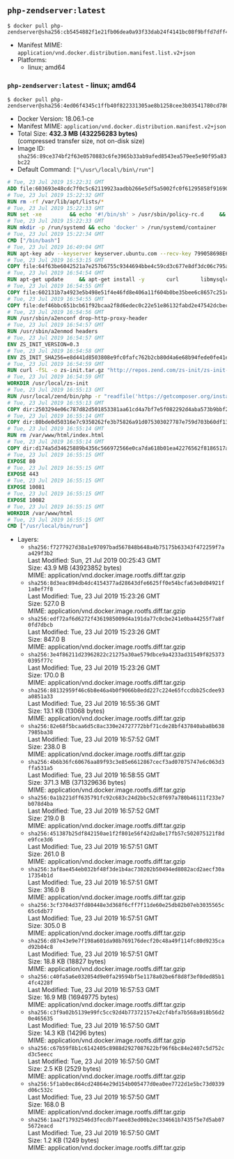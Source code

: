 ## `php-zendserver:latest`

```console
$ docker pull php-zendserver@sha256:cb5454882f1e21fb06dea0a93f33dab24f4141bc08f9bffd7dff41e3efc0bf54
```

-	Manifest MIME: `application/vnd.docker.distribution.manifest.list.v2+json`
-	Platforms:
	-	linux; amd64

### `php-zendserver:latest` - linux; amd64

```console
$ docker pull php-zendserver@sha256:4ed06f4345c1ffb40f822331305ae8b1258cee3b03541780cd78690b6dc12a79
```

-	Docker Version: 18.06.1-ce
-	Manifest MIME: `application/vnd.docker.distribution.manifest.v2+json`
-	Total Size: **432.3 MB (432256283 bytes)**  
	(compressed transfer size, not on-disk size)
-	Image ID: `sha256:89ce374bf2f63e0570883c6fe3965b33ab9afed8543ea579ee5e90f95a83bc22`
-	Default Command: `["\/usr\/local\/bin\/run"]`

```dockerfile
# Tue, 23 Jul 2019 15:22:31 GMT
ADD file:603693e48cdc7f0c5c62119923aadbb266e5df5a5002fc0f61295858f91690e8 in / 
# Tue, 23 Jul 2019 15:22:32 GMT
RUN rm -rf /var/lib/apt/lists/*
# Tue, 23 Jul 2019 15:22:33 GMT
RUN set -xe 		&& echo '#!/bin/sh' > /usr/sbin/policy-rc.d 	&& echo 'exit 101' >> /usr/sbin/policy-rc.d 	&& chmod +x /usr/sbin/policy-rc.d 		&& dpkg-divert --local --rename --add /sbin/initctl 	&& cp -a /usr/sbin/policy-rc.d /sbin/initctl 	&& sed -i 's/^exit.*/exit 0/' /sbin/initctl 		&& echo 'force-unsafe-io' > /etc/dpkg/dpkg.cfg.d/docker-apt-speedup 		&& echo 'DPkg::Post-Invoke { "rm -f /var/cache/apt/archives/*.deb /var/cache/apt/archives/partial/*.deb /var/cache/apt/*.bin || true"; };' > /etc/apt/apt.conf.d/docker-clean 	&& echo 'APT::Update::Post-Invoke { "rm -f /var/cache/apt/archives/*.deb /var/cache/apt/archives/partial/*.deb /var/cache/apt/*.bin || true"; };' >> /etc/apt/apt.conf.d/docker-clean 	&& echo 'Dir::Cache::pkgcache ""; Dir::Cache::srcpkgcache "";' >> /etc/apt/apt.conf.d/docker-clean 		&& echo 'Acquire::Languages "none";' > /etc/apt/apt.conf.d/docker-no-languages 		&& echo 'Acquire::GzipIndexes "true"; Acquire::CompressionTypes::Order:: "gz";' > /etc/apt/apt.conf.d/docker-gzip-indexes 		&& echo 'Apt::AutoRemove::SuggestsImportant "false";' > /etc/apt/apt.conf.d/docker-autoremove-suggests
# Tue, 23 Jul 2019 15:22:33 GMT
RUN mkdir -p /run/systemd && echo 'docker' > /run/systemd/container
# Tue, 23 Jul 2019 15:22:34 GMT
CMD ["/bin/bash"]
# Tue, 23 Jul 2019 16:49:04 GMT
RUN apt-key adv --keyserver keyserver.ubuntu.com --recv-key 799058698E65316A2E7A4FF42EAE1437F7D2C623
# Tue, 23 Jul 2019 16:53:15 GMT
COPY file:64f63be6042521a7e257b6755c9344694bbe4c59cd3c677e8df3dc06c795a802 in /etc/apt/sources.list.d/zend-server.list 
# Tue, 23 Jul 2019 16:54:54 GMT
RUN apt-get update     && apt-get install -y       curl       libmysqlclient20       unzip       git       zend-server=2019.0.0+b260     && rm -rf /var/lib/apt/lists/*     && /usr/local/zend/bin/zendctl.sh stop
# Tue, 23 Jul 2019 16:54:55 GMT
COPY file:602131b7a4923e5b498e51f4e46fd8e406a11f604b0be35bee6c8657c251c625 in /etc/zend.lic 
# Tue, 23 Jul 2019 16:54:55 GMT
COPY file:def46bbc651bcb61f92bcaa2f8d6edec0c22e51e86132fabd2e47542dcbec0bf in /etc/apache2/conf-available 
# Tue, 23 Jul 2019 16:54:56 GMT
RUN /usr/sbin/a2enconf drop-http-proxy-header
# Tue, 23 Jul 2019 16:54:57 GMT
RUN /usr/sbin/a2enmod headers
# Tue, 23 Jul 2019 16:54:57 GMT
ENV ZS_INIT_VERSION=0.3
# Tue, 23 Jul 2019 16:54:58 GMT
ENV ZS_INIT_SHA256=e8d441d8503808e9fc0fafc762b2cb80d4a6e68b94fede0fe41efdeac10800cb
# Tue, 23 Jul 2019 16:54:59 GMT
RUN curl -fSL -o zs-init.tar.gz "http://repos.zend.com/zs-init/zs-init-docker-${ZS_INIT_VERSION}.tar.gz"     && echo "${ZS_INIT_SHA256} *zs-init.tar.gz" | sha256sum -c -     && mkdir /usr/local/zs-init     && tar xzf zs-init.tar.gz --strip-components=1 -C /usr/local/zs-init     && rm zs-init.tar.gz
# Tue, 23 Jul 2019 16:54:59 GMT
WORKDIR /usr/local/zs-init
# Tue, 23 Jul 2019 16:55:13 GMT
RUN /usr/local/zend/bin/php -r "readfile('https://getcomposer.org/installer');" | /usr/local/zend/bin/php     && /usr/local/zend/bin/php composer.phar self-update && /usr/local/zend/bin/php composer.phar update
# Tue, 23 Jul 2019 16:55:13 GMT
COPY dir:2503294e06c787d82d501853381aa61cd4a7bf7e5f082292d4aba573b9bbf2e2 in /usr/local/bin 
# Tue, 23 Jul 2019 16:55:14 GMT
COPY dir:80bde0d50316e7c9350262fe3b75826a91d075303027787e759d703b60df13d6 in /usr/local/zend/var/plugins/ 
# Tue, 23 Jul 2019 16:55:14 GMT
RUN rm /var/www/html/index.html
# Tue, 23 Jul 2019 16:55:14 GMT
COPY dir:d174a5d34625889b4356c566972566e0ca7da618b01ea42276562f8186517a67 in /var/www/html 
# Tue, 23 Jul 2019 16:55:15 GMT
EXPOSE 80
# Tue, 23 Jul 2019 16:55:15 GMT
EXPOSE 443
# Tue, 23 Jul 2019 16:55:15 GMT
EXPOSE 10081
# Tue, 23 Jul 2019 16:55:15 GMT
EXPOSE 10082
# Tue, 23 Jul 2019 16:55:15 GMT
WORKDIR /var/www/html
# Tue, 23 Jul 2019 16:55:15 GMT
CMD ["/usr/local/bin/run"]
```

-	Layers:
	-	`sha256:f7277927d38a1e97097bad567848b648a4b75175b63343f472259f7aa429f3b2`  
		Last Modified: Sun, 21 Jul 2019 00:25:43 GMT  
		Size: 43.9 MB (43923852 bytes)  
		MIME: application/vnd.docker.image.rootfs.diff.tar.gzip
	-	`sha256:8d3eac894db4dc4154377ad28643dfe6625ff0e54bcfa63e0d04921f1a8ef7f8`  
		Last Modified: Tue, 23 Jul 2019 15:23:26 GMT  
		Size: 527.0 B  
		MIME: application/vnd.docker.image.rootfs.diff.tar.gzip
	-	`sha256:edf72af6d6272f4361985009d4a191da77c0cbe241e0ba44255f7a8f0fd7dbcb`  
		Last Modified: Tue, 23 Jul 2019 15:23:26 GMT  
		Size: 847.0 B  
		MIME: application/vnd.docker.image.rootfs.diff.tar.gzip
	-	`sha256:3e4f86211d23962822c21275a30ae579dbce9a4233ad31549f8253730395f77c`  
		Last Modified: Tue, 23 Jul 2019 15:23:26 GMT  
		Size: 170.0 B  
		MIME: application/vnd.docker.image.rootfs.diff.tar.gzip
	-	`sha256:88132959f46c6b8e46a4b0f9066b8edd227c224e65fccdbb25cdee93a0851a33`  
		Last Modified: Tue, 23 Jul 2019 16:55:36 GMT  
		Size: 13.1 KB (13068 bytes)  
		MIME: application/vnd.docker.image.rootfs.diff.tar.gzip
	-	`sha256:82e68f5bcaa6d5c8ac330e24727772bbf71cde28bf437840aba8b6387985ba38`  
		Last Modified: Tue, 23 Jul 2019 16:57:52 GMT  
		Size: 238.0 B  
		MIME: application/vnd.docker.image.rootfs.diff.tar.gzip
	-	`sha256:4b6b36fc60676aa89f93c3e85e6612867cecf3ad07075747e6c063d3ffa531a5`  
		Last Modified: Tue, 23 Jul 2019 16:58:55 GMT  
		Size: 371.3 MB (371329636 bytes)  
		MIME: application/vnd.docker.image.rootfs.diff.tar.gzip
	-	`sha256:0a1b221dff635791fc92c683c24d2bbc52c8f697a780b46111f233e7b078d4ba`  
		Last Modified: Tue, 23 Jul 2019 16:57:52 GMT  
		Size: 219.0 B  
		MIME: application/vnd.docker.image.rootfs.diff.tar.gzip
	-	`sha256:451387b25df842150ae1f2f801e56f42d2a8e17fb57c502075121f8de9fce3d6`  
		Last Modified: Tue, 23 Jul 2019 16:57:51 GMT  
		Size: 261.0 B  
		MIME: application/vnd.docker.image.rootfs.diff.tar.gzip
	-	`sha256:3af8ae454eb032bf48f3de1b4ac730202b50494ed8082acd2aecf30a17354b1d`  
		Last Modified: Tue, 23 Jul 2019 16:57:51 GMT  
		Size: 316.0 B  
		MIME: application/vnd.docker.image.rootfs.diff.tar.gzip
	-	`sha256:3cf3704d37fd80448e3d368f6cff7f11de60e25db82b07eb3035565c65c6db77`  
		Last Modified: Tue, 23 Jul 2019 16:57:51 GMT  
		Size: 305.0 B  
		MIME: application/vnd.docker.image.rootfs.diff.tar.gzip
	-	`sha256:d87e43e9e7f198a601da98b769176decf20c48a49f114fc80d9235cad92b04c8`  
		Last Modified: Tue, 23 Jul 2019 16:57:51 GMT  
		Size: 18.8 KB (18827 bytes)  
		MIME: application/vnd.docker.image.rootfs.diff.tar.gzip
	-	`sha256:c40fa5a6e032054d9e0fa29594bf5e1178a02be6f8d8f3ef0ded85b14fc4228f`  
		Last Modified: Tue, 23 Jul 2019 16:57:53 GMT  
		Size: 16.9 MB (16949775 bytes)  
		MIME: application/vnd.docker.image.rootfs.diff.tar.gzip
	-	`sha256:c3f9a02b5139e99fc5cc92d4b77372157e42cf4bfa7b568a918b56d20e465635`  
		Last Modified: Tue, 23 Jul 2019 16:57:50 GMT  
		Size: 14.3 KB (14296 bytes)  
		MIME: application/vnd.docker.image.rootfs.diff.tar.gzip
	-	`sha256:c67b59f8b1c6142405c8988d2927087622bf96f6bc84e2407c5d752cd3c5eecc`  
		Last Modified: Tue, 23 Jul 2019 16:57:50 GMT  
		Size: 2.5 KB (2529 bytes)  
		MIME: application/vnd.docker.image.rootfs.diff.tar.gzip
	-	`sha256:5f1ab0ec864cd24864e29d154b005477d0ea0ee7722d1e5bc73d0339d06c532c`  
		Last Modified: Tue, 23 Jul 2019 16:57:50 GMT  
		Size: 168.0 B  
		MIME: application/vnd.docker.image.rootfs.diff.tar.gzip
	-	`sha256:1aa2f17932546d3fecdb7faee83ed00b2ec334661b7435f5e7d5ab075672eacd`  
		Last Modified: Tue, 23 Jul 2019 16:57:50 GMT  
		Size: 1.2 KB (1249 bytes)  
		MIME: application/vnd.docker.image.rootfs.diff.tar.gzip
